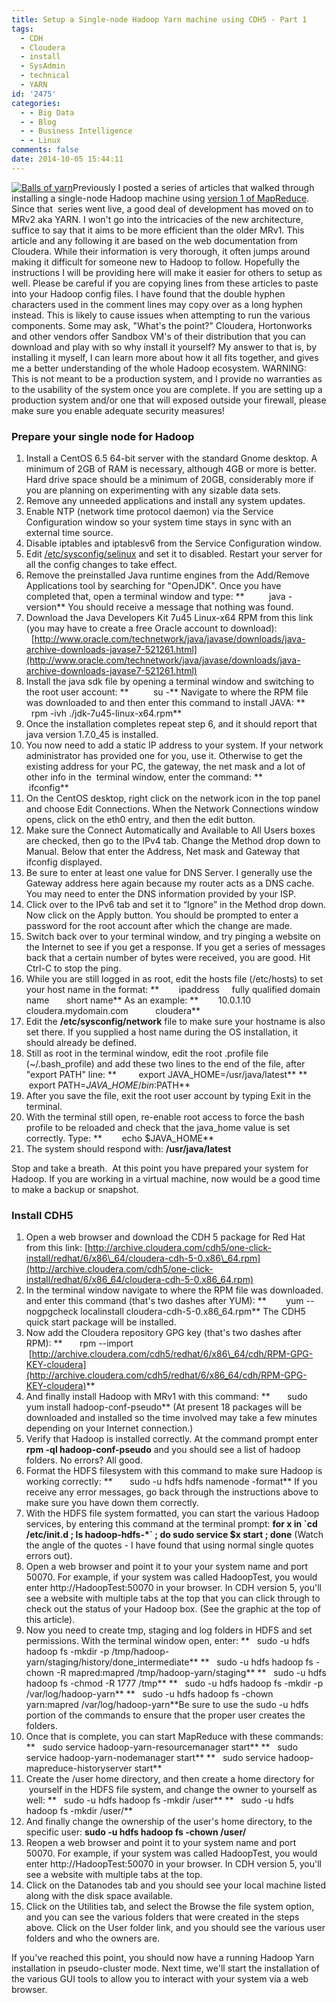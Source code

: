```yaml
---
title: Setup a Single-node Hadoop Yarn machine using CDH5 - Part 1
tags:
  - CDH
  - Cloudera
  - install
  - SysAdmin
  - technical
  - YARN
id: '2475'
categories:
  - - Big Data
  - - Blog
  - - Business Intelligence
  - - Linux
comments: false
date: 2014-10-05 15:44:11
---
```


[![Balls of yarn](http://edpflager.com/wp-content/uploads/2014/10/yarn-300x195.jpg)](http://edpflager.com/wp-content/uploads/2014/10/yarn.jpg)Previously I posted a series of articles that walked through installing a single-node Hadoop machine using [version 1 of MapReduce](http://edpflager.com/?p=1945 "Setup a Single-node Hadoop machine using CDH5 and HUE – Part 1"). Since that  series went live, a good deal of development has moved on to MRv2 aka YARN. I won't go into the intricacies of the new architecture, suffice to say that it aims to be more efficient than the older MRv1. This article and any following it are based on the web documentation from Cloudera. While their information is very thorough, it often jumps around making it difficult for someone new to Hadoop to follow. Hopefully the instructions I will be providing here will make it easier for others to setup as well. Please be careful if you are copying lines from these articles to paste into your Hadoop config files. I have found that the double hyphen characters used in the comment lines may copy over as a long hyphen instead. This is likely to cause issues when attempting to run the various components. Some may ask, "What's the point?" Cloudera, Hortonworks and other vendors offer Sandbox VM's of their distribution that you can download and play with so why install it yourself? My answer to that is, by installing it myself, I can learn more about how it all fits together, and gives me a better understanding of the whole Hadoop ecosystem. WARNING: This is not meant to be a production system, and I provide no warranties as to the usability of the system once you are complete. If you are setting up a production system and/or one that will exposed outside your firewall, please make sure you enable adequate security measures!
<!-- more -->
### **Prepare your single node for Hadoop**

1.  Install a CentOS 6.5 64-bit server with the standard Gnome desktop. A minimum of 2GB of RAM is necessary, although 4GB or more is better. Hard drive space should be a minimum of 20GB, considerably more if you are planning on experimenting with any sizable data sets.
2.  Remove any unneeded applications and install any system updates.
3.  Enable NTP (network time protocol daemon) via the Service Configuration window so your system time stays in sync with an external time source.
4.  Disable iptables and iptablesv6 from the Service Configuration window.
5.  Edit [/etc/sysconfig/selinux](http://edpflager.com/?p=1866 "Disable SELinux to install Cloudera") and set it to disabled. Restart your server for all the config changes to take effect.
6.  Remove the preinstalled Java runtime engines from the Add/Remove Applications tool by searching for "OpenJDK". Once you have completed that, open a terminal window and type: **          java -version** You should receive a message that nothing was found.
7.  Download the Java Developers Kit 7u45 Linux-x64 RPM from this link (you may have to create a free Oracle account to download):   [http://www.oracle.com/technetwork/java/javase/downloads/java-archive-downloads-javase7-521261.html](http://www.oracle.com/technetwork/java/javase/downloads/java-archive-downloads-javase7-521261.html)
8.  Install the java sdk file by opening a terminal window and switching to the root user account: **          su -** Navigate to where the RPM file was downloaded to and then enter this command to install JAVA: **          rpm -ivh ./jdk-7u45-linux-x64.rpm**
9.  Once the installation completes repeat step 6, and it should report that java version 1.7.0\_45 is installed.
10.  You now need to add a static IP address to your system. If your network administrator has provided one for you, use it. Otherwise to get the existing address for your PC, the gateway, the net mask and a lot of other info in the  terminal window, enter the command: **           ifconfig**
11.  On the CentOS desktop, right click on the network icon in the top panel and choose Edit Connections. When the Network Connections window opens, click on the eth0 entry, and then the edit button.
12.  Make sure the Connect Automatically and Available to All Users boxes are checked, then go to the IPv4 tab. Change the Method drop down to Manual. Below that enter the Address, Net mask and Gateway that ifconfig displayed.
13.  Be sure to enter at least one value for DNS Server. I generally use the Gateway address here again because my router acts as a DNS cache. You may need to enter the DNS information provided by your ISP.
14.  Click over to the IPv6 tab and set it to “Ignore” in the Method drop down. Now click on the Apply button. You should be prompted to enter a password for the root account after which the change are made.
15.  Switch back over to your terminal window, and try pinging a website on the Internet to see if you get a response. If you get a series of messages back that a certain number of bytes were received, you are good. Hit Ctrl-C to stop the ping.
16.  While you are still logged in as root, edit the hosts file (/etc/hosts) to set your host name in the format: **        ipaddress     fully qualified domain name       short name** As an example: **        10.0.1.10     cloudera.mydomain.com           cloudera**
17.  Edit the **/etc/sysconfig/network** file to make sure your hostname is also set there. If you supplied a host name during the OS installation, it should already be defined.
18.  Still as root in the terminal window, edit the root .profile file (~/.bash\_profile) and add these two lines to the end of the file, after "export PATH" line: **         export JAVA\_HOME=/usr/java/latest** **         export PATH=$JAVA\_HOME/bin:$PATH**
19.  After you save the file, exit the root user account by typing Exit in the terminal.
20.  With the terminal still open, re-enable root access to force the bash profile to be reloaded and check that the java\_home value is set correctly. Type: **        echo $JAVA\_HOME**
21.  The system should respond with: **/usr/java/latest**

Stop and take a breath.  At this point you have prepared your system for Hadoop. If you are working in a virtual machine, now would be a good time to make a backup or snapshot.

### **Install CDH5**

1.  Open a web browser and download the CDH 5 package for Red Hat from this link: [http://archive.cloudera.com/cdh5/one-click-install/redhat/6/x86\_64/cloudera-cdh-5-0.x86\_64.rpm](http://archive.cloudera.com/cdh5/one-click-install/redhat/6/x86_64/cloudera-cdh-5-0.x86_64.rpm)
2.  In the terminal window navigate to where the RPM file was downloaded. and enter this command (that's two dashes after YUM): **        yum --nogpgcheck localinstall cloudera-cdh-5-0.x86\_64.rpm** The CDH5 quick start package will be installed.
3.  Now add the Cloudera repository GPG key (that's two dashes after RPM): **       rpm --import  [http://archive.cloudera.com/cdh5/redhat/6/x86\_64/cdh/RPM-GPG-KEY-cloudera](http://archive.cloudera.com/cdh5/redhat/6/x86_64/cdh/RPM-GPG-KEY-cloudera)**
4.  And finally install Hadoop with MRv1 with this command: **       sudo yum install hadoop-conf-pseudo** (At present 18 packages will be downloaded and installed so the time involved may take a few minutes depending on your Internet connection.)
5.  Verify that Hadoop is installed correctly. At the command prompt enter **rpm -ql hadoop-conf-pseudo** and you should see a list of hadoop folders. No errors? All good.
6.  Format the HDFS filesystem with this command to make sure Hadoop is working correctly: **       sudo -u hdfs hdfs namenode -format** If you receive any error messages, go back through the instructions above to make sure you have down them correctly.
7.  With the HDFS file system formatted, you can start the various Hadoop services, by entering this command at the terminal prompt: **for x in \`cd /etc/init.d ; ls hadoop-hdfs-\*\` ; do sudo service $x start ; done** (Watch the angle of the quotes - I have found that using normal single quotes errors out).
8.  Open a web browser and point it to your your system name and port 50070. For example, if your system was called HadoopTest, you would enter http://HadoopTest:50070 in your browser. In CDH version 5, you'll see a website with multiple tabs at the top that you can click through to check out the status of your Hadoop box. (See the graphic at the top of this article).
9.  Now you need to create tmp, staging and log folders in HDFS and set permissions. With the terminal window open, enter: **   sudo -u hdfs hadoop fs -mkdir -p /tmp/hadoop-yarn/staging/history/done\_intermediate** **   sudo -u hdfs hadoop fs -chown -R mapred:mapred /tmp/hadoop-yarn/staging** **   sudo -u hdfs hadoop fs -chmod -R 1777 /tmp** **   sudo -u hdfs hadoop fs -mkdir -p /var/log/hadoop-yarn** **   sudo -u hdfs hadoop fs -chown yarn:mapred /var/log/hadoop-yarn**Be sure to use the sudo -u hdfs portion of the commands to ensure that the proper user creates the folders.
10.  Once that is complete, you can start MapReduce with these commands: **   sudo service hadoop-yarn-resourcemanager start** **   sudo service hadoop-yarn-nodemanager start** **   sudo service hadoop-mapreduce-historyserver start**
11.  Create the /user home directory, and then create a home directory for  yourself in the HDFS file system, and change the owner to yourself as well: **   sudo -u hdfs hadoop fs -mkdir /user** **   sudo -u hdfs hadoop fs -mkdir /user/<username>**
12.  And finally change the ownership of the user's home directory, to the specific user: **sudo -u hdfs hadoop fs -chown <your user name> /user/<your user name>**
13.  Reopen a web browser and point it to your system name and port 50070. For example, if your system was called HadoopTest, you would enter http://HadoopTest:50070 in your browser. In CDH version 5, you'll see a website with multiple tabs at the top.
14.  Click on the Datanodes tab and you should see your local machine listed along with the disk space available.
15.  Click on the Utilities tab, and select the Browse the file system option, and you can see the various folders that were created in the steps above. Click on the User folder link, and you should see the various user folders and who the owners are.

If you've reached this point, you should now have a running Hadoop Yarn installation in pseudo-cluster mode. Next time, we'll start the installation of the various GUI tools to allow you to interact with your system via a web browser.